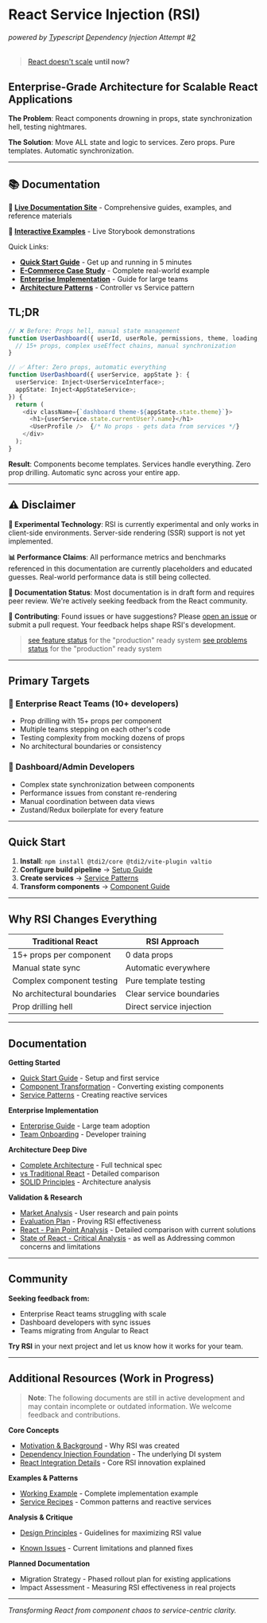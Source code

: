 # React Service Injection (RSI)

###### powered by <u>T</u>ypescript <u>D</u>ependency <u>I</u>njection Attempt #<u>2</u>

> [React doesn't scale](https://verved.ai/blog/react-doesn-t-scale) **until now?**



## Enterprise-Grade Architecture for Scalable React Applications

**The Problem**: React components drowning in props, state synchronization hell, testing nightmares.

**The Solution**: Move ALL state and logic to services. Zero props. Pure templates. Automatic synchronization.

---

## 📚 Documentation

**📖 [Live Documentation Site](https://7frank.github.io/tdi2/)** - Comprehensive guides, examples, and reference materials

**🧪 [Interactive Examples](https://7frank.github.io/tdi2/test-harness/)** - Live Storybook demonstrations

Quick Links:
- **[Quick Start Guide](./monorepo/apps/docs-starlight/src/content/docs/getting-started/quick-start.md)** - Get up and running in 5 minutes
- **[E-Commerce Case Study](./monorepo/apps/docs-starlight/src/content/docs/examples/ecommerce-case-study.md)** - Complete real-world example
- **[Enterprise Implementation](./monorepo/apps/docs-starlight/src/content/docs/guides/enterprise/implementation.md)** - Guide for large teams
- **[Architecture Patterns](./monorepo/apps/docs-starlight/src/content/docs/guides/architecture/controller-service-pattern.md)** - Controller vs Service pattern

## TL;DR

```typescript
// ❌ Before: Props hell, manual state management
function UserDashboard({ userId, userRole, permissions, theme, loading, onUpdate, ... }) {
  // 15+ props, complex useEffect chains, manual synchronization
}

// ✅ After: Zero props, automatic everything
function UserDashboard({ userService, appState }: {
  userService: Inject<UserServiceInterface>;
  appState: Inject<AppStateService>;
}) {
  return (
    <div className={`dashboard theme-${appState.state.theme}`}>
      <h1>{userService.state.currentUser?.name}</h1>
      <UserProfile />  {/* No props - gets data from services */}
    </div>
  );
}
```

**Result**: Components become templates. Services handle everything. Zero prop drilling. Automatic sync across your entire app.

---

## ⚠️ Disclaimer

**🧪 Experimental Technology**: RSI is currently experimental and only works in client-side environments. Server-side rendering (SSR) support is not yet implemented.

**📊 Performance Claims**: All performance metrics and benchmarks referenced in this documentation are currently placeholders and educated guesses. Real-world performance data is still being collected.

**📝 Documentation Status**: Most documentation is in draft form and requires peer review. We're actively seeking feedback from the React community.

**🤝 Contributing**: Found issues or have suggestions? Please [open an issue](https://github.com/your-repo/issues) or submit a pull request. Your feedback helps shape RSI's development.

> [see feature status](./Features.md) for the "production" ready system
> [see problems status](./PotentialProblems.md) for the "production" ready system



---

## Primary Targets

### 🏢 Enterprise React Teams (10+ developers)

- Prop drilling with 15+ props per component
- Multiple teams stepping on each other's code
- Testing complexity from mocking dozens of props
- No architectural boundaries or consistency

### 🎯 Dashboard/Admin Developers

- Complex state synchronization between components
- Performance issues from constant re-rendering
- Manual coordination between data views
- Zustand/Redux boilerplate for every feature

---

## Quick Start

1. **Install**: `npm install @tdi2/core @tdi2/vite-plugin valtio`
2. **Configure build pipeline** → [Setup Guide](./docs/Quick-Start.md)
3. **Create services** → [Service Patterns](./docs/Service-Patterns.md)
4. **Transform components** → [Component Guide](./docs/Component-Guide.md)

---

## Why RSI Changes Everything

| Traditional React           | RSI Approach             |
| --------------------------- | ------------------------ |
| 15+ props per component     | 0 data props             |
| Manual state sync           | Automatic everywhere     |
| Complex component testing   | Pure template testing    |
| No architectural boundaries | Clear service boundaries |
| Prop drilling hell          | Direct service injection |

---

## Documentation

**Getting Started**

- [Quick Start Guide](./docs/Quick-Start.md) - Setup and first service
- [Component Transformation](./docs/Component-Guide.md) - Converting existing components
- [Service Patterns](./docs/Service-Patterns.md) - Creating reactive services

**Enterprise Implementation**

- [Enterprise Guide](./docs/Enterprise-Implementation.md) - Large team adoption
- [Team Onboarding](./docs/Team-Onboarding.md) - Developer training

**Architecture Deep Dive**

- [Complete Architecture](./docs/React-Whitepaper.md) - Full technical spec
- [vs Traditional React](./docs/RSI-vs-Traditional.md) - Detailed comparison
- [SOLID Principles](./monorepo/docs/RSI-Clean-Architecture-SOLID-Principles-Analysis.md) - Architecture analysis

**Validation & Research**

- [Market Analysis](./monorepo/docs/Market-Analysis.md) - User research and pain points
- [Evaluation Plan](./monorepo/docs/EvaluationPlan.md) - Proving RSI effectiveness
- [React - Pain Point Analysis](./docs/pain-points/README.md) - Detailed comparison with current solutions
- [State of React - Critical Analysis](./docs/critique/README.md) - as well as Addressing common concerns and limitations
---

## Community

**Seeking feedback from:**

- Enterprise React teams struggling with scale
- Dashboard developers with sync issues
- Teams migrating from Angular to React

**Try RSI** in your next project and let us know how it works for your team.

---

## Additional Resources (Work in Progress)

> **Note**: The following documents are still in active development and may contain incomplete or outdated information. We welcome feedback and contributions.

**Core Concepts**
- [Motivation & Background](./monorepo/docs/Impuls.md) - Why RSI was created
- [Dependency Injection Foundation](./monorepo/docs/Whitepaper.md) - The underlying DI system
- [React Integration Details](./monorepo/docs/React-Whitepaper.md) - Core RSI innovation explained

**Examples & Patterns**
- [Working Example](./monorepo/docs/React-Example.md) - Complete implementation example
- [Service Recipes](./monorepo/docs/Recipes-and-Reactive-Services.md) - Common patterns and reactive services

**Analysis & Critique**
- [Design Principles](./docs/principles/) - Guidelines for maximizing RSI value

- [Known Issues](./monorepo/docs/KnownIssues.md) - Current limitations and planned fixes

**Planned Documentation**
- Migration Strategy - Phased rollout plan for existing applications
- Impact Assessment - Measuring RSI effectiveness in real projects

---

_Transforming React from component chaos to service-centric clarity._